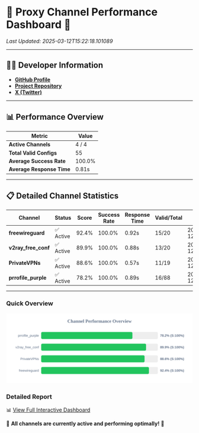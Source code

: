 # 🌟 Proxy Channel Performance Dashboard 🌟

_Last Updated: 2025-03-12T15:22:18.101089_

---

## 👩‍💻 Developer Information

- **[GitHub Profile](https://github.com/4n0nymou3)**  
- **[Project Repository](https://github.com/4n0nymou3/multi-proxy-config-fetcher)**  
- **[X (Twitter)](https://x.com/4n0nymou3)**  

---

## 📊 Performance Overview

| Metric                | Value       |
|-----------------------|-------------|
| **Active Channels**   | 4 / 4       |
| **Total Valid Configs** | 55          |
| **Average Success Rate** | 100.0%      |
| **Average Response Time** | 0.81s       |

---

## 📋 Detailed Channel Statistics

| Channel          | Status     | Score  | Success Rate | Response Time | Valid/Total | Last Success               |
|------------------|------------|--------|--------------|---------------|-------------|----------------------------|
| **freewireguard**  | ✅ Active  | 92.4%  | 100.0% | 0.92s         | 15/20       | 2025-03-12T15:22:18.099308 |
| **v2ray_free_conf**  | ✅ Active  | 89.9%  | 100.0% | 0.88s         | 13/20       | 2025-03-12T15:22:16.549176 |
| **PrivateVPNs**  | ✅ Active  | 88.6%  | 100.0% | 0.57s         | 11/19       | 2025-03-12T15:22:17.151430 |
| **prrofile_purple**  | ✅ Active  | 78.2%  | 100.0% | 0.89s         | 16/88       | 2025-03-12T15:22:15.608050 |

---

### Quick Overview
<div align="center">
  <a href="https://raw.githubusercontent.com/nullluser/NullRepo/refs/heads/main/assets/channel_stats_chart.svg">
    <img src="https://raw.githubusercontent.com/nullluser/NullRepo/refs/heads/main/assets/channel_stats_chart.svg" alt="Source Performance Statistics" width="800">
  </a>
</div>

### Detailed Report
📊 [View Full Interactive Dashboard](https://htmlpreview.github.io/?https://github.com/nullluser/NullRepo/blob/main/assets/performance_report.html)

🎉 **All channels are currently active and performing optimally!** 🎉
